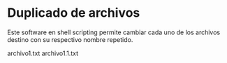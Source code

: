 
# Duplicado de archivos

Este software en shell scripting permite cambiar cada uno de los archivos destino con su respectivo nombre repetido.


archivo1.txt
archivo1.1.txt
